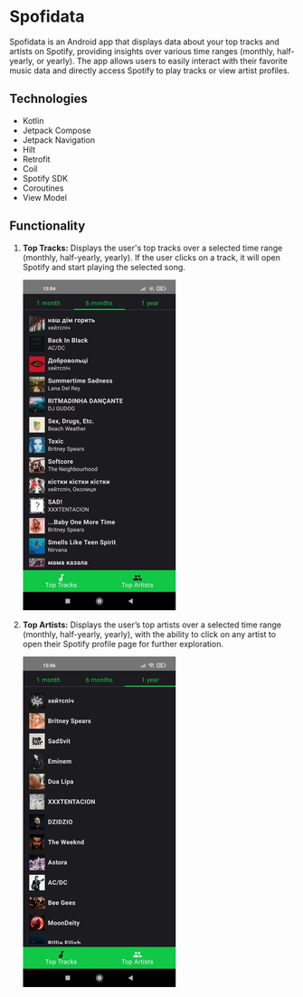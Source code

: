 # Spofidata

Spofidata is an Android app that displays data about your top tracks and artists on Spotify, providing insights over various time ranges (monthly, half-yearly, or yearly). The app allows users to easily interact with their favorite music data and directly access Spotify to play tracks or view artist profiles.

## Technologies
* Kotlin
* Jetpack Compose
* Jetpack Navigation
* Hilt
* Retrofit
* Coil
* Spotify SDK
* Coroutines
* View Model

## Functionality

1. **Top Tracks:**
   Displays the user's top tracks over a selected time range (monthly, half-yearly, yearly). If the user clicks on a track, it will open Spotify and start playing the selected song.
   
   ![Top Tracks](screenshots/top_tracks_over_half_year.jpg)

2. **Top Artists:**
   Displays the user’s top artists over a selected time range (monthly, half-yearly, yearly), with the ability to click on any artist to open their Spotify profile page for further exploration.
   
   ![Top Artists](screenshots/top_artists_over_year.jpg)